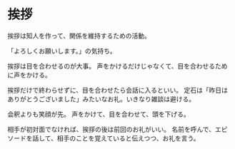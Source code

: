 # 挨拶

挨拶は知人を作って、関係を維持するための活動。

「よろしくお願いします。」の気持ち。

挨拶は目を合わせるのが大事。
声をかけるだけじゃなくて、目を合わせるために声をかける。

挨拶だけで終わらせずに、目を合わせたら会話に入るといい。
定石は「昨日はありがとうございました」みたいなお礼。いきなり雑談は避ける。

会釈よりも笑顔が先。
声をかけて、目を合わせて、頭を下げる。

相手が初対面でなければ、挨拶の後は前回のお礼がいい。
名前を呼んで、エピソードを話して、相手のことを覚えていると伝えつつ、お礼を言う。
